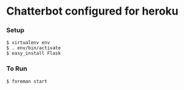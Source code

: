 # Chatterbot configured for heroku

### Setup
    $ virtualenv env
    $ . env/bin/activate
    $ easy_install Flask
   
### To Run   
    $ foreman start